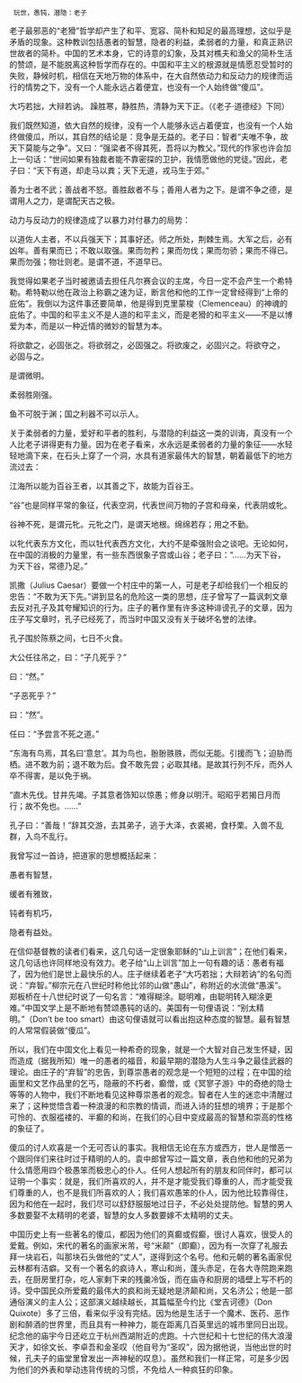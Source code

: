      玩世，愚钝，潜隐：老子 

   老子最邪恶的“老猾”哲学却产生了和平、宽容、简朴和知足的最高理想，这似乎是矛盾的现象。这种教训包括愚者的智慧，隐者的利益，柔弱者的力量，和真正熟识世故者的简朴。中国的艺术本身，它的诗意的幻象，及其对樵夫和渔父的简朴生活的赞颂，是不能脱离这种哲学而存在的。中国和平主义的根源就是情愿忍受暂时的失败，静候时机，相信在天地万物的体系中，在大自然依动力和反动力的规律而运行的情势之下，没有一个人能永远占着便宜，也没有一个人始终做“傻瓜”。 

   大巧若拙，大辩若讷。 躁胜寒，静胜热，清静为天下正。（《老子·道德经》下同） 

   我们既然知道，依大自然的规律，没有一个人能够永远占着便宜，也没有一个人始终做傻瓜，所以，其自然的结论是：竞争是无益的。老子曰：智者“夫唯不争，故天下莫能与之争”。又曰：“强梁者不得其死，吾将以为教父。”现代的作家也许会加上一句话：“世间如果有独裁者能不靠密探的卫护，我情愿做他的党徒。”因此，老子曰：“天下有道，却走马以粪；天下无道，戎马生于郊。” 

   善为士者不武；善战者不怒。善胜敌者不与；善用人者为之下。是谓不争之德，是谓用人之力，是谓配天古之极。 

   动力与反动力的规律造成了以暴力对付暴力的局势： 

   以道佐人主者，不以兵强天下；其事好还。师之所处，荆棘生焉。大军之后，必有凶年。善有果而已；不敢以取强。果而勿矜；果而勿伐；果而勿骄；果而不得已。果而勿强；物壮则老。是谓不道，不道早已。 

   我觉得如果老子当时被邀请去担任凡尔赛会议的主席，今日一定不会产生一个希特勒。希特勒以他在政治上称霸之速为证，断言他和他的工作一定曾经得到“上帝的庇佑”。我倒以为这件事还要简单，他是得到克里蒙梭（Clemenceau）的神魂的庇佑了。中国的和平主义不是人道的和平主义，而是老猾的和平主义——不是以博爱为本，而是以一种近情的微妙的智慧为本。 

   将欲歙之，必固张之。将欲弱之，必固强之。将欲废之，必固兴之。将欲夺之， 必固与之。 

   是谓微明。 

   柔弱胜刚强。 

   鱼不可脱于渊；国之利器不可以示人。 

   关于柔弱者的力量，爱好和平者的胜利，与潜隐的利益这一类的训诲，真没有一个人比老子讲得更有力量。因为在老子看来，水永远是柔弱者的力量的象征——水轻轻地滴下来，在石头上穿了一个洞，水具有道家最伟大的智慧，朝着最低下的地方流过去： 

   江海所以能为百谷王者，以其善之下，故能为百谷王。 

   “谷”也是同样平常的象征，代表空洞，代表世间万物的子宫和母亲，代表阴或牝。 

   谷神不死，是谓元牝。元牝之门，是谓天地根。绵绵若存；用之不勤。 

   以牝代表东方文化，而以牡代表西方文化，大约不是牵强附会之谈吧。无论如何，在中国的消极的力量里，有一些东西很象子宫或山谷；老子曰：“……为天下谷，为天下谷，常德乃足。” 

   凯撒（Julius Caesar）要做一个村庄中的第一人，可是老子却给我们一个相反的忠告：“不敢为天下先。”讲到显名的危险这一类的思想，庄子曾写了一篇讽刺文章去反对孔子及其夸耀知识的行为。庄子的著作里有许多这种诽谤孔子的文章，因为庄子写文章时，孔子已经死了，而当时中国又没有关于破坏名誉的法律。 

   孔子围於陈蔡之间，七日不火食。 

   大公任往吊之，曰：“子几死乎？” 

   曰：“然。” 

   “子恶死乎？” 

   曰：“然”。 

   任曰：“予尝言不死之道。” 

   “东海有鸟焉，其名曰‘意怠’。其为鸟也，翂翂翐翐，而似无能。引援而飞；迫胁而栖。进不敢为前；退不敢为后。食不敢先尝；必取其绪。是故其行列不斥，而外人卒不得害，是以免于祸。 

   “直木先伐。甘井先竭。子其意者饰知以惊愚；修身以明汗。昭昭乎若揭日月而行；故不免也。……” 

   孔子曰：“善哉！”辞其交游，去其弟子，逃于大泽，衣裘褐，食杼栗。入兽不乱群，入鸟不乱行。 

   我曾写过一首诗，把道家的思想概括起来： 

   愚者有智慧， 

   缓者有雅致， 

   钝者有机巧， 

   隐者有益处。 

   在信仰基督教的读者们看来，这几句话一定很象耶稣的“山上训言”；在他们看来，这几句话也许同样地没有效力。老子给“山上训言”加上一句有趣的话：愚者有福了，因为他们是世上最快乐的人。庄子继续着老子“大巧若拙；大辩若讷”的名句而说：“弃智。”柳宗元在八世纪时称他比邻的山做“愚山”，称附近的水流做“愚溪”。郑板桥在十八世纪时说了一句名言：“难得糊涂。聪明难，由聪明转入糊涂更难。”中国文学上是不断地有赞颂愚钝的话的。美国有一句俚语说：“别太精明。”（Don’t be too smart）由这句俚语就可以看出抱这种态度的智慧。最有智慧的人常常假装做“傻瓜”。 

   所以，我们在中国文化上看见一种希奇的现象，就是一个大智对自己发生怀疑，因而造成（据我所知）唯一的愚者的福音，和最早期的潜隐为人生斗争之最佳武器的理论。由庄子的“弃智”的忠告，到尊崇愚者的观念是一个短短的过程；在中国的绘画里和文艺作品里的乞丐，隐蔽的不朽者，癫僧，或《冥寥子游》中的奇绝的隐士等等的人物中，我们不断地看见这种尊崇愚者的观念。智者在人生的迷恋中清醒过来了；这种觉悟含着一种浪漫的和宗教的情调，而进入诗的狂想的境界；于是那个可怜的、衣服褴褛的、半癫的和尚，在我们的心目中变成最高的智慧和崇高的性格的象征了。 

   傻瓜的讨人欢喜是一个无可否认的事实。我相信无论在东方或西方，世人是憎恶一个跟同伴们来往时过于精明的人的。袁中郎曾写过一篇文章，表白他和他的兄弟为什么情愿用四个极愚笨而极忠心的仆人。任何人想起所有的朋友和同伴时，都可以证明一个事实：就是，我们所喜欢的人，并不是才能受我们尊重的人，而才能受我们尊重的人，也不是我们所喜欢的人；我们喜欢愚笨的仆人，因为他比较靠得住，因为和他在一起时，我们尽可以舒舒服服地过日子，不必处处提防他。智慧的男人多数要娶不太精明的老婆，智慧的女人多数要嫁不太精明的丈夫。 

   中国历史上有一些著名的傻瓜，都因为他们的真癫或假癫，很讨人喜欢，很受人的爱戴。例如，宋代的著名的画家米芾，号“米颠”（即癫），因为有一次穿了礼服去拜一块岩石，叫那块石头做他的“丈人”，遂得到这个名号。他和元朝的著名画家倪云林都有洁癖。又有一个著名的疯诗人，寒山和尚，蓬头赤足，在各大寺院跑来跑去，在厨房里打杂，吃人家剩下来的残羹冷饭，而在庙寺和厨房的墙壁上写不朽的诗。受中国民众所爱戴的最伟大的疯和尚无疑地是济颠和尚，又名济公；他是一部通俗演义的主人公；这部演义越续越长，其篇幅至今约比《堂吉诃德》（Don Quixote）多了三倍，看来似乎没有完结。因为他是生活于一个魔术、医药、恶作剧和醉酒的世界里，而且具有一种神力，能在距离几百英里远的城市里同日出现。纪念他的庙宇今日还屹立于杭州西湖附近的虎跑。十六世纪和十七世纪的伟大浪漫天才，如徐文长、李卓吾和金圣叹（他自号为“圣叹”，因为据他说，当他出世的时候，孔夫子的庙堂里曾发出一声神秘的叹息）。虽然和我们一样正常，可是多少因为他们的外表和举动违背传统的习惯，不免给人一种疯狂的印象。 


